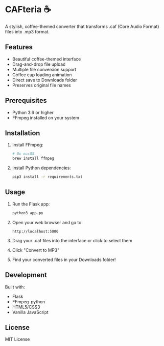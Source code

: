 # CAFteria ☕

A stylish, coffee-themed converter that transforms .caf (Core Audio Format) files into .mp3 format.

## Features

- Beautiful coffee-themed interface
- Drag-and-drop file upload
- Multiple file conversion support
- Coffee cup loading animation
- Direct save to Downloads folder
- Preserves original file names

## Prerequisites

- Python 3.6 or higher
- FFmpeg installed on your system

## Installation

1. Install FFmpeg:
   ```bash
   # On macOS
   brew install ffmpeg
   ```

2. Install Python dependencies:
   ```bash
   pip3 install -r requirements.txt
   ```

## Usage

1. Run the Flask app:
   ```bash
   python3 app.py
   ```

2. Open your web browser and go to:
   ```
   http://localhost:5000
   ```

3. Drag your .caf files into the interface or click to select them

4. Click "Convert to MP3"

5. Find your converted files in your Downloads folder!

## Development

Built with:
- Flask
- FFmpeg-python
- HTML5/CSS3
- Vanilla JavaScript

## License

MIT License 